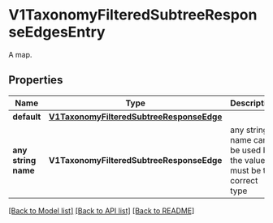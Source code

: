 # V1TaxonomyFilteredSubtreeResponseEdgesEntry

A map.

## Properties
Name | Type | Description | Notes
------------ | ------------- | ------------- | -------------
**default** | [**V1TaxonomyFilteredSubtreeResponseEdge**](V1TaxonomyFilteredSubtreeResponseEdge.md) |  | [optional] 
**any string name** | **V1TaxonomyFilteredSubtreeResponseEdge** | any string name can be used but the value must be the correct type | [optional]

[[Back to Model list]](../README.md#documentation-for-models) [[Back to API list]](../README.md#documentation-for-api-endpoints) [[Back to README]](../README.md)



